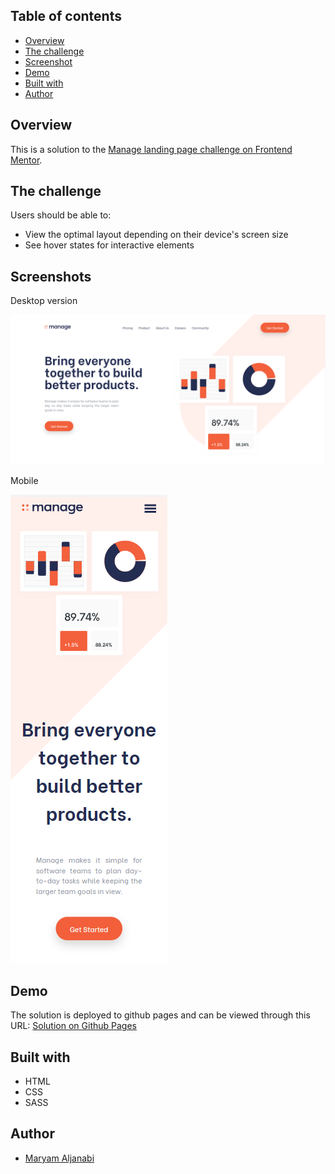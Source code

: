 ## Table of contents

- [Overview](#overview)
- [The challenge](#the-challenge)
- [Screenshot](#screenshot)
- [Demo](#demo)
- [Built with](#built-with)
- [Author](#author)

## Overview

This is a solution to the [Manage landing page challenge on Frontend Mentor](https://www.frontendmentor.io/challenges/manage-landing-page-SLXqC6P5).

## The challenge

Users should be able to:

- View the optimal layout depending on their device's screen size
- See hover states for interactive elements

## Screenshots

Desktop version

![Desktop screenshot](./screenshot-desktop.png)

Mobile

![Mobile screenshot](./screenshot-mobile.png)

## Demo

The solution is deployed to github pages and can be viewed through this URL: [Solution on Github Pages](https://maryamaljanabi.github.io/frontend-mentor-3column/)

## Built with

- HTML
- CSS
- SASS

## Author

- [Maryam Aljanabi](https://github.com/maryamaljanabi)
